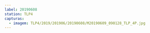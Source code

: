 ```yaml
---
label: 20190608
station: TLP4
capturas:
  - imagem: TLP4/2019/201906/20190608/M20190609_090128_TLP_4P.jpg
---
```

